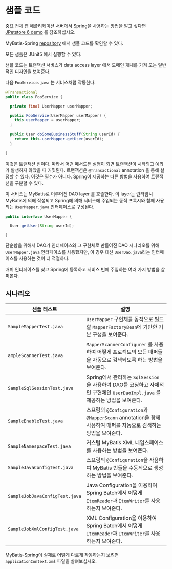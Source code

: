 <a name="샘플_코드"></a>

# 샘플 코드

<span class="label important">중요</span>
전체 웹 애플리케이션 서버에서 Spring을 사용하는 방법을 알고 싶다면 [JPetstore 6 demo](https://github.com/mybatis/jpetstore-6) 를 참조하십시오.

MyBatis-Spring [repository](https://github.com/mybatis/spring/tree/master/src/test/java/org/mybatis/spring/sample) 에서 샘플
코드를 확인할 수 있다.

모든 샘플은 JUnit5 에서 실행할 수 있다.

샘플 코드는 트랜잭션 서비스가 data access layer 에서 도메인 개체를 가져 오는 일반적인 디자인을 보여준다.

다음 `FooService.java` 는 서비스처럼 작동한다.

```java
@Transactional
public class FooService {

  private final UserMapper userMapper;

  public FooService(UserMapper userMapper) {
    this.userMapper = userMapper;
  }

  public User doSomeBusinessStuff(String userId) {
    return this.userMapper.getUser(userId);
  }

}
```

이것은 트랜잭션 빈이다. 따라서 어떤 메서드든 실행이 되면 트랜잭션이 시작되고 예외가 발생하지 않았을 때 커밋된다. 트랜잭션은 `@Transactional` annotation 을 통해 설정할 수 있다. 이것은
필수가 아니다. Spring이 제공하는 다른 방법을 사용하여 트랜잭션을 구분할 수 있다.

이 서비스는 MyBatis로 이루어진 DAO layer 를 호출한다. 이 layer는 런타임시 MyBatis에 의해 작성되고 Spring에 의해 서비스에 주입되는 동적 프록시와 함께
사용되는 `UserMapper.java` 인터페이스로 구성된다.

```java
public interface UserMapper {

  User getUser(String userId);

}
```

단순함을 위해서 DAO가 인터페이스와 그 구현체로 만들어진 DAO 시나리오를 위해 <code>UserMapper.java</code> 인터페이스를 사용했지만, 이 경우 대신 `UserDao.java`라는 인터페이스를
사용하는 것이 더 적절하다.

매퍼 인터페이스를 찾고 Spring에 등록하고 서비스 빈에 주입하는 여러 가지 방법을 살펴본다.

## 시나리오

| 샘플 테스트 | 설명 |
| --- | --- |
| `SampleMapperTest.java` | `UserMapper` 구현체를 동적으로 빌드 할 `MapperFactoryBean`에 기반한 기본 구성을 보여준다. |
| `ampleScannerTest.java` | `MapperScannerConfigurer` 를 사용하여 어떻게 프로젝트의 모든 매퍼들을 자동으로 검색되도록 하는 방법을 보여준다. |
| `SampleSqlSessionTest.java` | Spring에서 관리하는 `SqlSession`을 사용하여 DAO를 코딩하고 자체적인 구현체인 `UserDaoImpl.java` 를 제공하는 방법을 보여준다. |
| `SampleEnableTest.java` | 스프링의 `@Configuration`과 `@MapperScann` annotation을 함께 사용하여 매퍼를 자동으로 검색하는 방법을 보여준다. |
| `SampleNamespaceTest.java` | 커스텀 MyBatis XML 네임스페이스를 사용하는 방법을 보여준다. |
| `SampleJavaConfigTest.java` | 스프링의 `@Configuration`을 사용하여 MyBatis 빈들을 수동적으로 생성하는 방법을 보여준다. |
| `SampleJobJavaConfigTest.java` | Java Configuration을 이용하여 Spring Batch에서 어떻게 `ItemReader`과 `ItemWriter`를 사용하는지 보여준다. |
| `SampleJobXmlConfigTest.java` | XML Configuration을 이용하여 Spring Batch에서 어떻게 `ItemReader`과 `ItemWriter`를 사용하는지 보여준다. |

MyBatis-Spring이 실제로 어떻게 다르게 작동하는지 보려면 `applicationContext.xml` 파일을 살펴보십시오.
